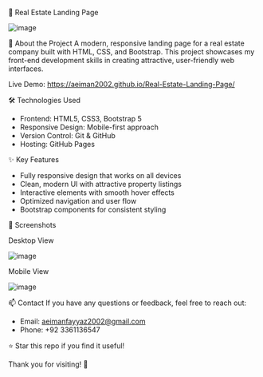 🏡 Real Estate Landing Page






![image](https://github.com/user-attachments/assets/c0a1eaa3-9084-4d8d-b65f-ba5e66b8d293)

🌟 About the Project
A modern, responsive landing page for a real estate company built with HTML, CSS, and Bootstrap. This project showcases my front-end development skills in creating attractive, user-friendly web interfaces.

Live Demo: https://aeiman2002.github.io/Real-Estate-Landing-Page/

🛠️ Technologies Used
- Frontend: HTML5, CSS3, Bootstrap 5
- Responsive Design: Mobile-first approach
- Version Control: Git & GitHub
- Hosting: GitHub Pages

✨ Key Features
- Fully responsive design that works on all devices
- Clean, modern UI with attractive property listings
- Interactive elements with smooth hover effects
- Optimized navigation and user flow
- Bootstrap components for consistent styling

📸 Screenshots

Desktop View

![image](https://github.com/user-attachments/assets/22f4cd4f-90b7-4a08-8113-ceefbff1c5e4)

Mobile View

![image](https://github.com/user-attachments/assets/199b1e6a-fcce-4aa8-aa08-f07b4103799b)

📫 Contact
If you have any questions or feedback, feel free to reach out:

- Email: aeimanfayyaz2002@gmail.com
- Phone: +92 3361136547

⭐️ Star this repo if you find it useful!

Thank you for visiting! 🚀
